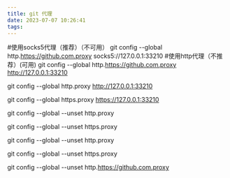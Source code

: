 ```yaml
---
title: git 代理
date: 2023-07-07 10:26:41
tags:
---
```


#使用socks5代理（推荐）（不可用）
git config --global http.https://github.com.proxy socks5://127.0.0.1:33210
#使用http代理（不推荐）(可用)
git config --global http.https://github.com.proxy http://127.0.0.1:33210

git config --global http.proxy http://127.0.0.1:33210

git config --global https.proxy https://127.0.0.1:33210

git config --global --unset http.proxy

git config --global --unset https.proxy

git config --global --unset http.proxy

git config --global --unset https.proxy


git config --global --unset http.https://github.com.proxy